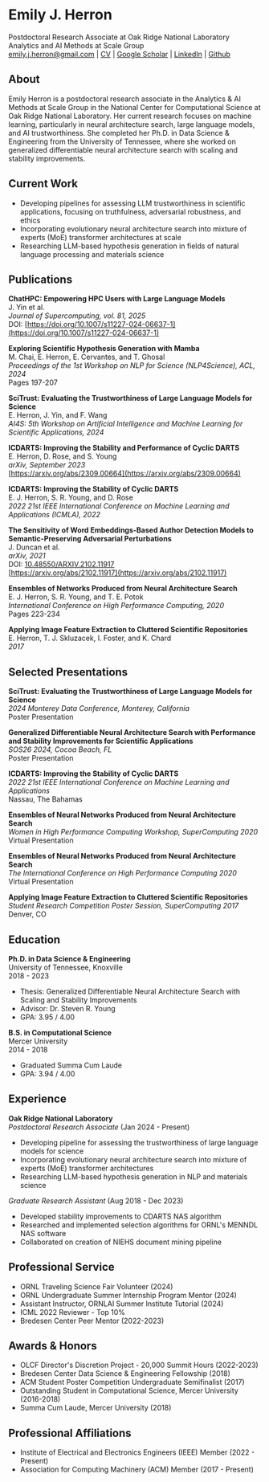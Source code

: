 # Emily J. Herron

Postdoctoral Research Associate at Oak Ridge National Laboratory  
Analytics and AI Methods at Scale Group  
emily.j.herron@gmail.com | [CV](https://herronej.github.io/research/CV_2024.pdf) | [Google Scholar](https://scholar.google.com/citations?user=eTzUe54AAAAJ&hl=en) | [LinkedIn](https://www.linkedin.com/in/emily-herron-ph-d-623b43aa/) | [Github](https://github.com/herronej)

## About

Emily Herron is a postdoctoral research associate in the Analytics & AI Methods at Scale Group in the National Center for Computational Science at Oak Ridge National Laboratory. Her current research focuses on machine learning, particularly in neural architecture search, large language models, and AI trustworthiness. She completed her Ph.D. in Data Science & Engineering from the University of Tennessee, where she worked on generalized differentiable neural architecture search with scaling and stability improvements.

## Current Work

- Developing pipelines for assessing LLM trustworthiness in scientific applications, focusing on truthfulness, adversarial robustness, and ethics
- Incorporating evolutionary neural architecture search into mixture of experts (MoE) transformer architectures at scale
- Researching LLM-based hypothesis generation in fields of natural language processing and materials science

## Publications

**ChatHPC: Empowering HPC Users with Large Language Models**  
J. Yin et al.  
*Journal of Supercomputing, vol. 81, 2025*  
DOI: [https://doi.org/10.1007/s11227-024-06637-1](https://doi.org/10.1007/s11227-024-06637-1)

**Exploring Scientific Hypothesis Generation with Mamba**  
M. Chai, E. Herron, E. Cervantes, and T. Ghosal  
*Proceedings of the 1st Workshop on NLP for Science (NLP4Science), ACL, 2024*  
Pages 197-207

**SciTrust: Evaluating the Trustworthiness of Large Language Models for Science**  
E. Herron, J. Yin, and F. Wang  
*AI4S: 5th Workshop on Artificial Intelligence and Machine Learning for Scientific Applications, 2024*

**ICDARTS: Improving the Stability and Performance of Cyclic DARTS**  
E. Herron, D. Rose, and S. Young  
*arXiv, September 2023*  
[https://arxiv.org/abs/2309.00664](https://arxiv.org/abs/2309.00664)

**ICDARTS: Improving the Stability of Cyclic DARTS**  
E. J. Herron, S. R. Young, and D. Rose  
*2022 21st IEEE International Conference on Machine Learning and Applications (ICMLA), 2022*

**The Sensitivity of Word Embeddings-Based Author Detection Models to Semantic-Preserving Adversarial Perturbations**  
J. Duncan et al.  
*arXiv, 2021*  
DOI: [10.48550/ARXIV.2102.11917](https://doi.org/10.48550/ARXIV.2102.11917)  
[https://arxiv.org/abs/2102.11917](https://arxiv.org/abs/2102.11917)

**Ensembles of Networks Produced from Neural Architecture Search**  
E. J. Herron, S. R. Young, and T. E. Potok  
*International Conference on High Performance Computing, 2020*  
Pages 223-234

**Applying Image Feature Extraction to Cluttered Scientific Repositories**  
E. Herron, T. J. Skluzacek, I. Foster, and K. Chard  
*2017*

## Selected Presentations

**SciTrust: Evaluating the Trustworthiness of Large Language Models for Science**  
*2024 Monterey Data Conference, Monterey, California*  
Poster Presentation

**Generalized Differentiable Neural Architecture Search with Performance and Stability Improvements for Scientific Applications**  
*SOS26 2024, Cocoa Beach, FL*  
Poster Presentation

**ICDARTS: Improving the Stability of Cyclic DARTS**  
*2022 21st IEEE International Conference on Machine Learning and Applications*  
Nassau, The Bahamas

**Ensembles of Neural Networks Produced from Neural Architecture Search**  
*Women in High Performance Computing Workshop, SuperComputing 2020*  
Virtual Presentation

**Ensembles of Neural Networks Produced from Neural Architecture Search**  
*The International Conference on High Performance Computing 2020*  
Virtual Presentation

**Applying Image Feature Extraction to Cluttered Scientific Repositories**  
*Student Research Competition Poster Session, SuperComputing 2017*  
Denver, CO
## Education

**Ph.D. in Data Science & Engineering**  
University of Tennessee, Knoxville  
2018 - 2023
- Thesis: Generalized Differentiable Neural Architecture Search with Scaling and Stability Improvements
- Advisor: Dr. Steven R. Young
- GPA: 3.95 / 4.00

**B.S. in Computational Science**  
Mercer University  
2014 - 2018
- Graduated Summa Cum Laude
- GPA: 3.94 / 4.00

## Experience

**Oak Ridge National Laboratory**  
*Postdoctoral Research Associate* (Jan 2024 - Present)
- Developing pipeline for assessing the trustworthiness of large language models for science
- Incorporating evolutionary neural architecture search into mixture of experts (MoE) transformer architectures
- Researching LLM-based hypothesis generation in NLP and materials science

*Graduate Research Assistant* (Aug 2018 - Dec 2023)
- Developed stability improvements to CDARTS NAS algorithm
- Researched and implemented selection algorithms for ORNL's MENNDL NAS software
- Collaborated on creation of NIEHS document mining pipeline

## Professional Service

- ORNL Traveling Science Fair Volunteer (2024)
- ORNL Undergraduate Summer Internship Program Mentor (2024)
- Assistant Instructor, ORNLAI Summer Institute Tutorial (2024)
- ICML 2022 Reviewer - Top 10%
- Bredesen Center Peer Mentor (2022-2023)

## Awards & Honors

- OLCF Director's Discretion Project - 20,000 Summit Hours (2022-2023)
- Bredesen Center Data Science & Engineering Fellowship (2018)
- ACM Student Poster Competition Undergraduate Semifinalist (2017)
- Outstanding Student in Computational Science, Mercer University (2016-2018)
- Summa Cum Laude, Mercer University (2018)

## Professional Affiliations

- Institute of Electrical and Electronics Engineers (IEEE) Member (2022 - Present)
- Association for Computing Machinery (ACM) Member (2017 - Present)

